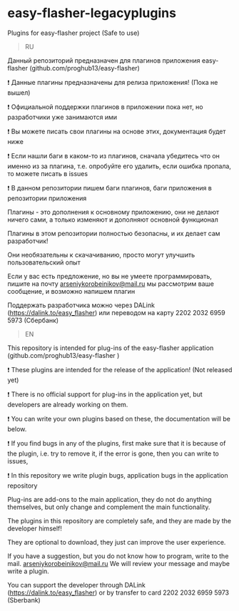 # easy-flasher-legacyplugins
Plugins for easy-flasher project (Safe to use)

> RU

Данный репозиторий предназначен для плагинов приложения easy-flasher (github.com/proghub13/easy-flasher)

❗ Данные плагины предназначены для релиза приложения! (Пока не вышел)

❗ Официальной поддержки плагинов в приложении пока нет, но разработчики уже занимаются ими

❗ Вы можете писать свои плагины на основе этих, документация будет ниже

❗ Если нашли баги в каком-то из плагинов, сначала убедитесь что он именно из за плагина, т.е. опробуйте его удалить, если ошибка пропала, то можете писать в issues

❗ В данном репозитории пишем баги плагинов, баги приложения в репозитории приложения

Плагины - это дополнения к основному приложению, они не делают ничего сами, а только изменяют и дополняют основной функционал

Плагины в этом репозитории полностью безопасны, и их делает сам разработчик!

Они необязательны к скачачиванию, просто могут улучшить пользовательский опыт

Если у вас есть предложение, но вы не умеете программировать, пишите на почту arseniykorobeinikov@mail.ru мы рассмотрим ваше сообщение, и возможно напишем плагин

Поддержать разработчика можно через DALink (https://dalink.to/easy_flasher) или переводом на карту 2202 2032 6959 5973 (Сбербанк)

> EN

This repository is intended for plug-ins of the easy-flasher application (github.com/proghub13/easy-flasher )

❗ These plugins are intended for the release of the application! (Not released yet)

❗ There is no official support for plug-ins in the application yet, but developers are already working on them.

❗ You can write your own plugins based on these, the documentation will be below.

❗ If you find bugs in any of the plugins, first make sure that it is because of the plugin, i.e. try to remove it, if the error is gone, then you can write to issues,

❗ In this repository we write plugin bugs, application bugs in the application repository

Plug-ins are add-ons to the main application, they do not do anything themselves, but only change and complement the main functionality.

The plugins in this repository are completely safe, and they are made by the developer himself!

They are optional to download, they just can improve the user experience.

If you have a suggestion, but you do not know how to program, write to the mail. arseniykorobeinikov@mail.ru We will review your message and maybe write a plugin.

You can support the developer through DALink (https://dalink.to/easy_flasher) or by transfer to card 2202 2032 6959 5973 (Sberbank)
